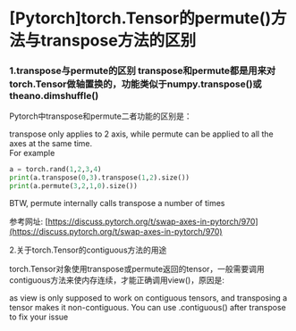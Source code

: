 # \[Pytorch\]torch.Tensor的permute\(\)方法与transpose方法的区别

### 1.transpose与permute的区别 transpose和permute都是用来对torch.Tensor做轴置换的，功能类似于numpy.transpose\(\)或theano.dimshuffle\(\)

Pytorch中transpose和permute二者功能的区别是：

transpose only applies to 2 axis, while permute can be applied to all the axes at the same time.  
For example

```python
a = torch.rand(1,2,3,4)
print(a.transpose(0,3).transpose(1,2).size())
print(a.permute(3,2,1,0).size())
```

BTW, permute internally calls transpose a number of times

参考网址: [https://discuss.pytorch.org/t/swap-axes-in-pytorch/970](https://discuss.pytorch.org/t/swap-axes-in-pytorch/970)

2.关于torch.Tensor的contiguous方法的用途

torch.Tensor对象使用transpose或permute返回的tensor，一般需要调用contiguous方法来使内存连续，才能正确调用view\(\)，原因是:

as view is only supposed to work on contiguous tensors, and transposing a tensor makes it non-contiguous. You can use .contiguous\(\) after transpose to fix your issue

